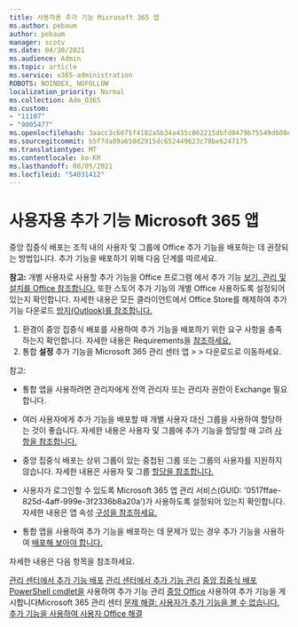 ```yaml
---
title: 사용자용 추가 기능 Microsoft 365 앱
ms.author: pebaum
author: pebaum
manager: scotv
ms.date: 04/30/2021
ms.audience: Admin
ms.topic: article
ms.service: o365-administration
ROBOTS: NOINDEX, NOFOLLOW
localization_priority: Normal
ms.collection: Adm_O365
ms.custom:
- "11107"
- "9005477"
ms.openlocfilehash: 3aacc3c6675f4102a5b34a435c862215dbfd0479b75549d608ed3c91021ed3d7
ms.sourcegitcommit: b5f7da89a650d2915dc652449623c78be6247175
ms.translationtype: MT
ms.contentlocale: ko-KR
ms.lasthandoff: 08/05/2021
ms.locfileid: "54031412"
---
```

# <a name="deploying-add-ins-for-microsoft-365-apps"></a>사용자용 추가 기능 Microsoft 365 앱

중앙 집중식 배포는 조직 내의 사용자 및 그룹에 Office 추가 기능을 배포하는 데 권장되는 방법입니다. 추가 기능을 배포하기 위해 다음 단계를 따르세요.

**참고:** 개별 사용자로 사용할 추가 기능을 Office 프로그램 에서 추가 기능 [보기, 관리 및 설치를 Office 참조합니다.](https://support.microsoft.com/topic/view-manage-and-install-add-ins-in-office-programs-16278816-1948-4028-91e5-76dca5380f8d) 또한 스토어 추가 기능의 개별 Office 사용하도록 설정되어 있는지 확인합니다. 자세한 내용은 모든 클라이언트에서 Office Store를 해제하여 추가 기능 다운로드 [방지(Outlook)를 참조합니다.](https://docs.microsoft.com/microsoft-365/admin/manage/manage-addins-in-the-admin-center?view=o365-worldwide#prevent-add-in-downloads-by-turning-off-the-office-store-across-all-clients-except-outlook)

1. 환경이 중앙 집중식 배포를 사용하여 추가 기능을 배포하기 위한 요구 사항을 충족하는지 확인합니다. 자세한 내용은 Requirements을 [참조하세요.](https://docs.microsoft.com/microsoft-365/admin/manage/centralized-deployment-of-add-ins?#requirements)
2. 통합 **설정** 추가 기능을 Microsoft 365 관리 센터 앱  >    >   다운로드로 이동하세요. 

참고: 

- 통합 앱을 사용하려면 관리자에게 전역 관리자 또는 관리자 권한이 Exchange 필요합니다.

- 여러 사용자에게 추가 기능을 배포할 때 개별 사용자 대신 그룹을 사용하여 할당하는 것이 좋습니다. 자세한 내용은 사용자 및 그룹에 추가 기능을 할당할 때 고려 [사항을 참조합니다.](https://docs.microsoft.com/microsoft-365/admin/manage/manage-deployment-of-add-ins?view=o365-worldwide#considerations-when-assigning-an-add-in-to-users-and-groups)

- 중앙 집중식 배포는 상위 그룹이 있는 중첩된 그룹 또는 그룹의 사용자를 지원하지 않습니다. 자세한 내용은 사용자 및 그룹 [할당을 참조합니다.](https://docs.microsoft.com/microsoft-365/admin/manage/centralized-deployment-of-add-ins?view=o365-worldwide#user-and-group-assignments)

- 사용자가 로그인할 수 있도록 Microsoft 365 앱 관리 서비스(GUID: '0517ffae-825d-4aff-999e-3f2336b8a20a')가 사용하도록 설정되어 있는지 확인합니다. 자세한 내용은 앱 속성 [구성을 참조하세요.](https://docs.microsoft.com/azure/active-directory/manage-apps/add-application-portal-configure#configure-app-properties)

- 통합 앱을 사용하여 추가 기능을 배포하는 데 문제가 있는 경우 추가 기능을 사용하여 [배포해 보아야 합니다.](https://admin.microsoft.com/AdminPortal/Home?#/Settings/AddIns)

자세한 내용은 다음 항목을 참조하세요.

[관리 센터에서 추가 기능 배포](https://docs.microsoft.com/microsoft-365/admin/manage/manage-deployment-of-add-ins) 
 [관리 센터에서 추가 기능 관리](https://docs.microsoft.com/microsoft-365/admin/manage/manage-addins-in-the-admin-center) 
 [중앙 집중식 배포 PowerShell cmdlet을](https://docs.microsoft.com/microsoft-365/enterprise/use-the-centralized-deployment-powershell-cmdlets-to-manage-add-ins) 사용하여 추가 기능 관리 
 [중앙 Office](https://docs.microsoft.com/office/dev/add-ins/publish/centralized-deployment#publish-an-office-add-in-via-centralized-deployment) 사용하여 추가 기능을 게시합니다Microsoft 365 관리 센터 
 [문제 해결: 사용자가 추가 기능을 볼 수 없습니다.](https://docs.microsoft.com/office365/troubleshoot/access-management/user-not-seeing-add-ins) 
 [추가 기능을 사용하여 사용자 Office 해결](https://docs.microsoft.com/office/dev/add-ins/testing/testing-and-troubleshooting)